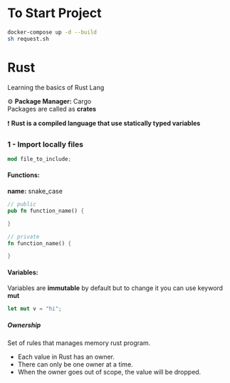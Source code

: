 # To Start Project
```sh
docker-compose up -d --build
sh request.sh
```

# Rust
Learning the basics of Rust Lang <br />

⚙️ **Package Manager:** Cargo <br />
Packages are called as **crates**

❗ **Rust is a compiled language that use statically typed variables**

### 1 - Import locally files
```rust
mod file_to_include;
```
#### Functions:
**name:** snake_case
```rust
// public
pub fn function_name() {

}

// private
fn function_name() {

}
```

#### Variables:
Variables are **immutable** by default but to change it you can use keyword **mut**
```rs
let mut v = "hi";
```

##### Ownership
Set of rules that manages memory rust program.

- Each value in Rust has an owner.
- There can only be one owner at a time.
- When the owner goes out of scope, the value will be dropped.